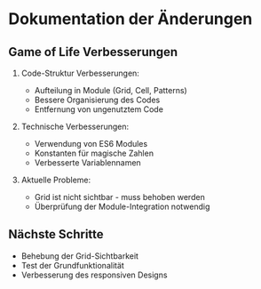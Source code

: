 # Dokumentation der Änderungen

## Game of Life Verbesserungen

1. Code-Struktur Verbesserungen:

   - Aufteilung in Module (Grid, Cell, Patterns)
   - Bessere Organisierung des Codes
   - Entfernung von ungenutztem Code

2. Technische Verbesserungen:

   - Verwendung von ES6 Modules
   - Konstanten für magische Zahlen
   - Verbesserte Variablennamen

3. Aktuelle Probleme:
   - Grid ist nicht sichtbar - muss behoben werden
   - Überprüfung der Module-Integration notwendig

## Nächste Schritte

- Behebung der Grid-Sichtbarkeit
- Test der Grundfunktionalität
- Verbesserung des responsiven Designs
